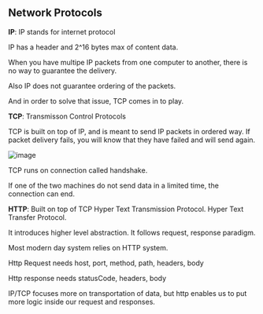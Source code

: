 ## Network Protocols

**IP**: IP stands for internet protocol

IP has a header and 2^16 bytes max of content data.

When you have multipe IP packets from one computer to another, there is no way to guarantee the delivery.

Also IP does not guarantee ordering of the packets.

And in order to solve that issue, TCP comes in to play.

**TCP**: Transmisson Control Protocols

TCP is built on top of IP, and is meant to send IP packets in ordered way. If packet delivery fails, you will know that they have failed and will send again. 

![image](https://user-images.githubusercontent.com/41399709/159219856-7c8cbc8b-47b8-4461-8f0a-f9bc013d6fb5.png)

TCP runs on connection called handshake.

If one of the two machines do not send data in a limited time, the connection can end.

**HTTP**: Built on top of TCP Hyper Text Transmission Protocol. Hyper Text Transfer Protocol.

It introduces higher level abstraction. It follows request, response paradigm.

Most modern day system relies on HTTP system.

Http Request needs host, port, method, path, headers, body

Http response needs statusCode, headers, body

IP/TCP focuses more on transportation of data, but http enables us to put more logic inside our request and responses.



